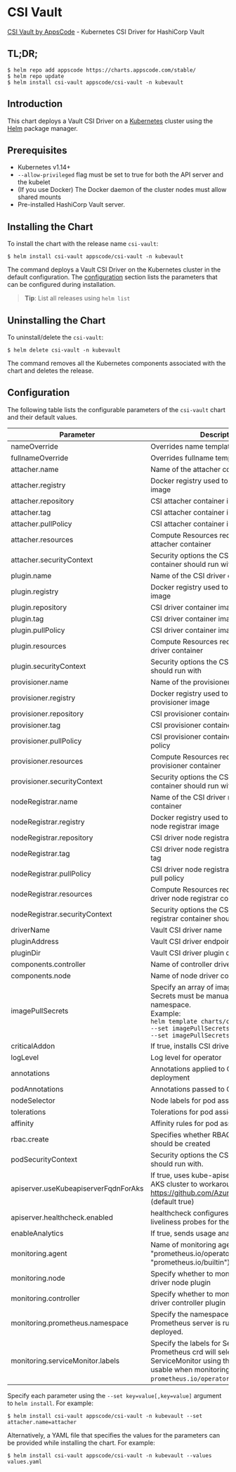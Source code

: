 # CSI Vault

[CSI Vault by AppsCode](https://github.com/kubevault/csi-driver) - Kubernetes CSI Driver for HashiCorp Vault

## TL;DR;

```console
$ helm repo add appscode https://charts.appscode.com/stable/
$ helm repo update
$ helm install csi-vault appscode/csi-vault -n kubevault
```

## Introduction

This chart deploys a Vault CSI Driver on a [Kubernetes](http://kubernetes.io) cluster using the [Helm](https://helm.sh) package manager.

## Prerequisites

- Kubernetes v1.14+
- `--allow-privileged` flag must be set to true for both the API server and the kubelet
- (If you use Docker) The Docker daemon of the cluster nodes must allow shared mounts
- Pre-installed HashiCorp Vault server.

## Installing the Chart

To install the chart with the release name `csi-vault`:

```console
$ helm install csi-vault appscode/csi-vault -n kubevault
```

The command deploys a Vault CSI Driver on the Kubernetes cluster in the default configuration. The [configuration](#configuration) section lists the parameters that can be configured during installation.

> **Tip**: List all releases using `helm list`

## Uninstalling the Chart

To uninstall/delete the `csi-vault`:

```console
$ helm delete csi-vault -n kubevault
```

The command removes all the Kubernetes components associated with the chart and deletes the release.

## Configuration

The following table lists the configurable parameters of the `csi-vault` chart and their default values.

|              Parameter               |                                                                                                              Description                                                                                                               |                                          Default                                           |
|--------------------------------------|----------------------------------------------------------------------------------------------------------------------------------------------------------------------------------------------------------------------------------------|--------------------------------------------------------------------------------------------|
| nameOverride                         | Overrides name template                                                                                                                                                                                                                | `""`                                                                                       |
| fullnameOverride                     | Overrides fullname template                                                                                                                                                                                                            | `""`                                                                                       |
| attacher.name                        | Name of the attacher container                                                                                                                                                                                                         | `attacher`                                                                                 |
| attacher.registry                    | Docker registry used to pull CSI attacher image                                                                                                                                                                                        | `quay.io/k8scsi`                                                                           |
| attacher.repository                  | CSI attacher container image                                                                                                                                                                                                           | `csi-attacher`                                                                             |
| attacher.tag                         | CSI attacher container image tag                                                                                                                                                                                                       | `v1.2.0`                                                                                   |
| attacher.pullPolicy                  | CSI attacher container image pull policy                                                                                                                                                                                               | `IfNotPresent`                                                                             |
| attacher.resources                   | Compute Resources required by the CSI attacher container                                                                                                                                                                               | `{}`                                                                                       |
| attacher.securityContext             | Security options the CSI attacher container should run with                                                                                                                                                                            | `{}`                                                                                       |
| plugin.name                          | Name of the CSI driver container                                                                                                                                                                                                       | `plugin`                                                                                   |
| plugin.registry                      | Docker registry used to pull CSI driver image                                                                                                                                                                                          | `kubevault`                                                                                |
| plugin.repository                    | CSI driver container image                                                                                                                                                                                                             | `csi-vault`                                                                                |
| plugin.tag                           | CSI driver container image tag                                                                                                                                                                                                         | `v0.4.0-alpha.0`                                                                           |
| plugin.pullPolicy                    | CSI driver container image pull policy                                                                                                                                                                                                 | `IfNotPresent`                                                                             |
| plugin.resources                     | Compute Resources required by the CSI driver container                                                                                                                                                                                 | `{}`                                                                                       |
| plugin.securityContext               | Security options the CSI driver container should run with                                                                                                                                                                              | `{"allowPrivilegeEscalation":true,"capabilities":{"add":["SYS_ADMIN"]},"privileged":true}` |
| provisioner.name                     | Name of the provisioner container                                                                                                                                                                                                      | `provisioner`                                                                              |
| provisioner.registry                 | Docker registry used to pull CSI provisioner image                                                                                                                                                                                     | `quay.io/k8scsi`                                                                           |
| provisioner.repository               | CSI provisioner container image                                                                                                                                                                                                        | `csi-provisioner`                                                                          |
| provisioner.tag                      | CSI provisioner container image tag                                                                                                                                                                                                    | `v1.3.0`                                                                                   |
| provisioner.pullPolicy               | CSI provisioner container image pull policy                                                                                                                                                                                            | `IfNotPresent`                                                                             |
| provisioner.resources                | Compute Resources required by the CSI provisioner container                                                                                                                                                                            | `{}`                                                                                       |
| provisioner.securityContext          | Security options the CSI provisioner container should run with                                                                                                                                                                         | `{}`                                                                                       |
| nodeRegistrar.name                   | Name of the CSI driver node registrar container                                                                                                                                                                                        | `node-registrar`                                                                           |
| nodeRegistrar.registry               | Docker registry used to pull CSI driver node registrar image                                                                                                                                                                           | `quay.io/k8scsi`                                                                           |
| nodeRegistrar.repository             | CSI driver node registrar container image                                                                                                                                                                                              | `csi-node-driver-registrar`                                                                |
| nodeRegistrar.tag                    | CSI driver node registrar container image tag                                                                                                                                                                                          | `v1.1.0`                                                                                   |
| nodeRegistrar.pullPolicy             | CSI driver node registrar container image pull policy                                                                                                                                                                                  | `IfNotPresent`                                                                             |
| nodeRegistrar.resources              | Compute Resources required by the CSI driver node registrar container                                                                                                                                                                  | `{}`                                                                                       |
| nodeRegistrar.securityContext        | Security options the CSI driver node registrar container should run with                                                                                                                                                               | `{}`                                                                                       |
| driverName                           | Vault CSI driver name                                                                                                                                                                                                                  | `secrets.csi.kubevault.com`                                                                |
| pluginAddress                        | Vault CSI driver endpoint address                                                                                                                                                                                                      | `/csi/csi.sock`                                                                            |
| pluginDir                            | Vault CSI driver plugin directory                                                                                                                                                                                                      | `/csi`                                                                                     |
| components.controller                | Name of controller driver component                                                                                                                                                                                                    | `controller`                                                                               |
| components.node                      | Name of node driver component                                                                                                                                                                                                          | `node`                                                                                     |
| imagePullSecrets                     | Specify an array of imagePullSecrets. Secrets must be manually created in the namespace. <br> Example: <br> `helm template charts/csi-vault \` <br> `--set imagePullSecrets[0].name=sec0 \` <br> `--set imagePullSecrets[1].name=sec1` | `[]`                                                                                       |
| criticalAddon                        | If true, installs CSI driver as critical addon                                                                                                                                                                                         | `false`                                                                                    |
| logLevel                             | Log level for operator                                                                                                                                                                                                                 | `3`                                                                                        |
| annotations                          | Annotations applied to CSI driver deployment                                                                                                                                                                                           | `{}`                                                                                       |
| podAnnotations                       | Annotations passed to CSI driver pod(s).                                                                                                                                                                                               | `{}`                                                                                       |
| nodeSelector                         | Node labels for pod assignment                                                                                                                                                                                                         | `{"beta.kubernetes.io/arch":"amd64","beta.kubernetes.io/os":"linux"}`                      |
| tolerations                          | Tolerations for pod assignment                                                                                                                                                                                                         | `[]`                                                                                       |
| affinity                             | Affinity rules for pod assignment                                                                                                                                                                                                      | `{}`                                                                                       |
| rbac.create                          | Specifies whether RBAC resources should be created                                                                                                                                                                                     | `true`                                                                                     |
| podSecurityContext                   | Security options the CSI driver pod should run with.                                                                                                                                                                                   | `{}`                                                                                       |
| apiserver.useKubeapiserverFqdnForAks | If true, uses kube-apiserver FQDN for AKS cluster to workaround https://github.com/Azure/AKS/issues/522 (default true)                                                                                                                 | `true`                                                                                     |
| apiserver.healthcheck.enabled        | healthcheck configures the readiness and liveliness probes for the CSI driver pod.                                                                                                                                                     | `true`                                                                                     |
| enableAnalytics                      | If true, sends usage analytics                                                                                                                                                                                                         | `true`                                                                                     |
| monitoring.agent                     | Name of monitoring agent (either "prometheus.io/operator" or "prometheus.io/builtin")                                                                                                                                                  | `"none"`                                                                                   |
| monitoring.node                      | Specify whether to monitor Vault CSI driver node plugin                                                                                                                                                                                | `false`                                                                                    |
| monitoring.controller                | Specify whether to monitor Vault CSI driver controller plugin                                                                                                                                                                          | `false`                                                                                    |
| monitoring.prometheus.namespace      | Specify the namespace where Prometheus server is running or will be deployed.                                                                                                                                                          | `""`                                                                                       |
| monitoring.serviceMonitor.labels     | Specify the labels for ServiceMonitor. Prometheus crd will select ServiceMonitor using these labels. Only usable when monitoring agent is `prometheus.io/operator`.                                                                    | `{}`                                                                                       |


Specify each parameter using the `--set key=value[,key=value]` argument to `helm install`. For example:

```console
$ helm install csi-vault appscode/csi-vault -n kubevault --set attacher.name=attacher
```

Alternatively, a YAML file that specifies the values for the parameters can be provided while
installing the chart. For example:

```console
$ helm install csi-vault appscode/csi-vault -n kubevault --values values.yaml
```
